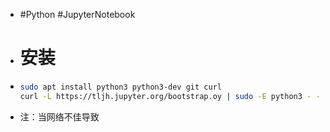 - #Python #JupyterNotebook
- # 安装
- ```bash
  sudo apt install python3 python3-dev git curl
  curl -L https://tljh.jupyter.org/bootstrap.oy | sudo -E python3 - --admin <admin-name>
  ```
- 注：当网络不佳导致